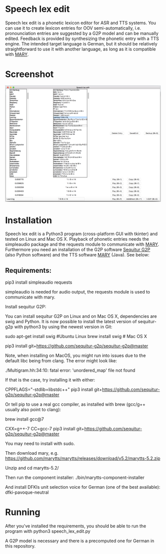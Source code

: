 # Speech lex edit

Speech lex edit is a phonetic lexicon editor for ASR and TTS systems. You can use it to create lexicon entries for OOV semi-automatically, i.e. pronounciation entries are suggested by a G2P model and can be manually edited. Feedback is provided by synthesizing the phonetic entry with a TTS engine. The intended target language is German, but it should be relatively straightforward to use it with another language, as long as it is compatible with [MARY](http://mary.dfki.de/).

# Screenshot

![Speech-lex-edit screenshot](https://raw.githubusercontent.com/uhh-lt/speech-lex-edit/master/screenshot.png "Speech-lex-edit screenshot")

# Installation

Speech lex edit is a Python3 program (cross-platform GUI with tkinter) and tested on Linux and Mac OS X. Playback of phonetic entries needs the simpleaudio package and the requests module to communicate with [MARY](http://mary.dfki.de/). Furthermore you need an installation of the G2P software [Sequitur G2P](https://github.com/sequitur-g2p/) (also Python software) and the TTS software [MARY](http://mary.dfki.de/) (Java). See below:

## Requirements:

pip3 install simpleaudio requests

simpleaudio is needed for audio output, the requests module is used to communicate with mary.

Install sequitur G2P:

You can install sequitur G2P on Linux and on Mac OS X, dependencies are swig and Python. It is now possible to install the latest version of sequitur-g2p with python3 by using the newest version in Git: 

sudo apt-get install swig #Ubuntu Linux
brew install swig # Mac OS X

pip3 install git+https://github.com/sequitur-g2p/sequitur-g2p@master

Note, when installing on MacOS, you might run into issues due to the default libc being from clang. The error might look like:

./Multigram.hh:34:10: fatal error: 'unordered_map' file not found 

If that is the case, try installing it with either:

CPPFLAGS="-stdlib=libstdc++" pip3 install git+https://github.com/sequitur-g2p/sequitur-g2p@master
 
Or tell pip to use a real gcc compiler, as installed with brew (gcc/g++ usually also point to clang):

brew install gcc@7

CXX=g++-7 CC=gcc-7 pip3 install git+https://github.com/sequitur-g2p/sequitur-g2p@master

You may need to install with sudo.

Then download mary, e.g. https://github.com/marytts/marytts/releases/download/v5.2/marytts-5.2.zip

Unzip and cd marytts-5.2/

Then run the component installer:
./bin/marytts-component-installer

And install DFKIs unit selection voice for German (one of the best available):
dfki-pavoque-neutral

# Running

After you've installed the requirements, you should be able to run the program with python3 speech_lex_edit.py

A G2P model is necessary and there is a precomputed one for German in this repository.
